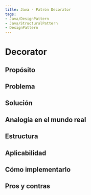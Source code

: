 ```yaml
---
title: Java - Patrón Decorator
tags:  
- Java/DesignPattern
- Java/StructuralPattern
- DesignPattern
---
```


# Decorator

## Propósito



## Problema



## Solución



## Analogía en el mundo real



## Estructura



## Aplicabilidad



## Cómo implementarlo



## Pros y contras



